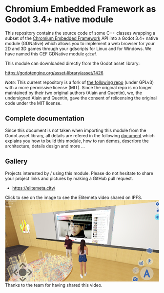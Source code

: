 # Chromium Embedded Framework as Godot 3.4+ native module

This repository contains the source code of some C++ classes wrapping a subset
of the [Chromium Embedded Framework](https://bitbucket.org/chromiumembedded/cef/wiki/Home)
API into a Godot 3.4+ native module (GDNative) which allows you to
implement a web browser for your 2D and 3D games through your gdscripts for
Linux and for Windows. We have named this CEF GDNative module `gdcef`.

This module can downloaded directly from the Godot asset library:

https://godotengine.org/asset-library/asset/1426

*Note:* This current repository is a fork of [the following
repo](https://github.com/stigmee/gdnative-cef) (under GPLv3) with a more
permissive license (MIT). Since the original repo is no longer maintained
by their two original authors (Alain and Quentin), we, the undersigned Alain
and Quentin, gave the consent of relicensing the original code under the
MIT license.

## Complete documentation

Since this document is not taken when importing this module from the Godot asset
library, all details are refered in the following
[document](addons/gdcef/doc/README.md) which explains you how to build
this module, how to run demos, describre the architecture, details design and
more ...

## Gallery

Projects interested by / using this module. Please do not hesitate to share your
project links and pictures by making a GitHub pull request.

- https://elitemeta.city/

Click to see on the image to see the Elitemeta video shared on IPFS.
[![elitemeta](addons/gdcef/doc/gallery/elitemeta.jpg)](https://ipfs.io/ipfs/QmaL7NY5qs3AtAdcX8vFhqaHwJeTMKfP3PbzcHZBLmo1QQ?filename=elitemeta_0.mp4)
Thanks to the team for having shared this video.
